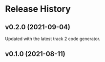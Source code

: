 # Release History

## v0.2.0 (2021-09-04)
Updated with the latest track 2 code generator.

## v0.1.0 (2021-08-11)

